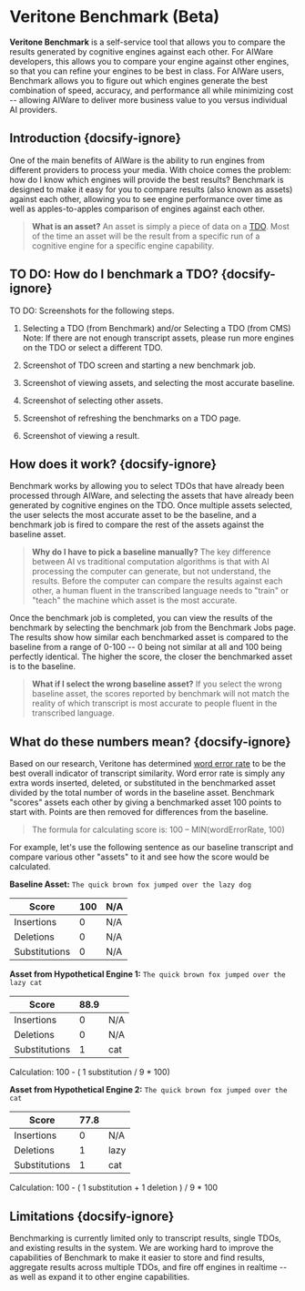 # Veritone Benchmark (Beta)

**Veritone Benchmark** is a self-service tool that allows you to compare the results generated by cognitive engines against each other. For AIWare developers, this allows you to compare your engine against other engines, so that you can refine your engines to be best in class. For AIWare users, Benchmark allows you to figure out which engines generate the best combination of speed, accuracy, and performance all while minimizing cost -- allowing AIWare to deliver more business value to you versus individual AI providers.

## Introduction {docsify-ignore}

One of the main benefits of AIWare is the ability to run engines from different providers to process your media. With choice comes the problem: how do I know which engines will provide the best results? Benchmark is designed to make it easy for you to compare results (also known as assets) against each other, allowing you to see engine performance over time as well as apples-to-apples comparison of engines against each other.

> **What is an asset?** An asset is simply a piece of data on a [TDO](apis/tutorials/upload-and-process?id=_1-create-a-temporal-data-object-tdo). Most of the time an asset will be the result from a specific run of a cognitive engine for a specific engine capability.

## TO DO: How do I benchmark a TDO? {docsify-ignore}

TO DO: Screenshots for the following steps.

1. Selecting a TDO (from Benchmark) and/or Selecting a TDO (from CMS) Note: If there are not enough transcript assets, please run more engines on the TDO or select a different TDO.

2. Screenshot of TDO screen and starting a new benchmark job.

3. Screenshot of viewing assets, and selecting the most accurate baseline.

4. Screenshot of selecting other assets.

5. Screenshot of refreshing the benchmarks on a TDO page.

6. Screenshot of viewing a result.

## How does it work? {docsify-ignore}

Benchmark works by allowing you to select TDOs that have already been processed through AIWare, and selecting the assets that have already been generated by cognitive engines on the TDO. Once multiple assets selected, the user selects the most accurate asset to be the baseline, and a benchmark job is fired to compare the rest of the assets against the baseline asset.

> **Why do I have to pick a baseline manually?** The key difference between AI vs traditional computation algorithms is that with AI processing the computer can generate, but not understand, the results. Before the computer can compare the results against each other, a human fluent in the transcribed language needs to "train" or "teach" the machine which asset is the most accurate.  &nbsp;

Once the benchmark job is completed, you can view the results of the benchmark by selecting the benchmark job from the Benchmark Jobs page. The results show how similar each benchmarked asset is compared to the baseline from a range of 0-100 -- 0 being not similar at all and 100 being perfectly identical. The higher the score, the closer the benchmarked asset is to the baseline.

> **What if I select the wrong baseline asset?** If you select the wrong baseline asset, the scores reported by benchmark will not match the reality of which transcript is most accurate to people fluent in the transcribed language.

## What do these numbers mean? {docsify-ignore}

Based on our research, Veritone has determined [word error rate](https://en.wikipedia.org/wiki/Word_error_rate) to be the best overall indicator of transcript similarity. Word error rate is simply any extra words inserted, deleted, or substituted in the benchmarked asset divided by the total number of words in the baseline asset. Benchmark "scores" assets each other by giving a benchmarked asset 100 points to start with. Points are then removed for differences from the baseline.

> The formula for calculating score is: 100 – MIN(wordErrorRate, 100)

For example, let's use the following sentence as our baseline transcript and compare various other "assets" to it and see how the score would be calculated.

**Baseline Asset:** ```The quick brown fox jumped over the lazy dog```

| Score         | 100 | N/A |
|---------------|-----|---|
| Insertions    | 0   | N/A |
| Deletions     | 0   | N/A |
| Substitutions | 0   | N/A |

**Asset from Hypothetical Engine 1:** ```The quick brown fox jumped over the lazy cat```

| Score         | 88.9 |    |
|---------------|-----|---|
| Insertions    | 0   | N/A |
| Deletions     | 0   | N/A |
| Substitutions | 1   | cat |

Calculation: 100 - ( 1 substitution / 9 * 100)

**Asset from Hypothetical Engine 2:** ```The quick brown fox jumped over the cat```

| Score         | 77.8 |    |
|---------------|-----|---|
| Insertions    | 0   | N/A |
| Deletions     | 1   | lazy |
| Substitutions | 1   | cat |

Calculation: 100 - ( 1 substitution + 1 deletion ) / 9 * 100

## Limitations {docsify-ignore}

Benchmarking is currently limited only to transcript results, single TDOs, and existing results in the system. We are working hard to improve the capabilities of Benchmark to make it easier to store and find results, aggregate results across multiple TDOs, and fire off engines in realtime -- as well as expand it to other engine capabilities.